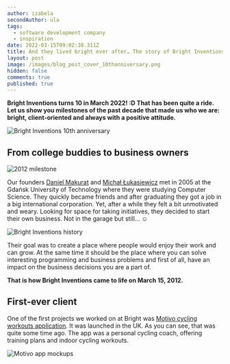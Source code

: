 ```yaml
---
author: izabela
secondAuthor: ula
tags:
  - software development company
  - inspiration
date: 2022-03-15T09:02:38.311Z
title: And they lived bright ever after… The story of Bright Inventions
layout: post
image: /images/blog_post_cover_10thanniversary.png
hidden: false
comments: true
published: true
---
```



**Bright Inventions turns 10 in March 2022! :D That has been quite a ride. Let us show you milestones of the past decade that made us who we are: bright, client-oriented and always with a positive attitude.**

![Bright Inventions 10th anniversary](/images/blog_post_cover_10thanniversary.png)

## From college buddies to business owners

![2012 milestone](/images/2012.png)

Our founders [Daniel Makurat](/about-us/daniel/) and [Michał Łukasiewicz](/about-us/michal/) met in 2005 at the Gdańsk University of Technology where they were studying Computer Science. They quickly became friends and after graduating they got a job in a big international corporation. Yet, after a while they felt a bit unmotivated and weary. Looking for space for taking initiatives, they decided to start their own business. Not in the garage but still… ☺️

![Bright Inventions history](/images/bright_story_daniel_michal.png)

Their goal was to create a place where people would enjoy their work and can grow. At the same time it should be the place where you can solve interesting programming and business problems and first of all, have an impact on the business decisions you are a part of. 

**That is how Bright Inventions came to life on March 15, 2012.**

## First-ever client

One of the first projects we worked on at Bright was [Motivo cycling workouts application](/projects/motivo). It was launched in the UK. As you can see, that was quite some time ago. The app was a personal cycling coach, offering training plans and indoor cycling workouts.

![Motivo app mockups](/images/motivo_mockup.jpg)